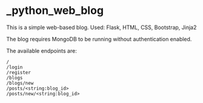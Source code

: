 # _python_web_blog
This is a simple web-based blog.
Used:  Flask, HTML, CSS, Bootstrap, Jinja2

The blog requires MongoDB to be running without authentication enabled.

The available endpoints are:

    /
    /login
    /register
    /blogs
    /blogs/new
    /posts/<string:blog_id>
    /posts/new/<string:blog_id>


